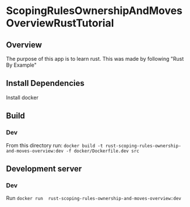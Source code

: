 # ScopingRulesOwnershipAndMovesOverviewRustTutorial

## Overview
The purpose of this app is to learn rust. This was made by following "Rust By Example"

## Install Dependencies
Install docker

## Build
### Dev
From this directory run: `docker build -t rust-scoping-rules-ownership-and-moves-overview:dev -f docker/Dockerfile.dev src`

## Development server
### Dev
Run `docker run  rust-scoping-rules-ownership-and-moves-overview:dev`